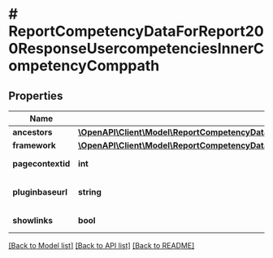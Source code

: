 # # ReportCompetencyDataForReport200ResponseUsercompetenciesInnerCompetencyComppath

## Properties

Name | Type | Description | Notes
------------ | ------------- | ------------- | -------------
**ancestors** | [**\OpenAPI\Client\Model\ReportCompetencyDataForReport200ResponseUsercompetenciesInnerCompetencyComppathAncestorsInner[]**](ReportCompetencyDataForReport200ResponseUsercompetenciesInnerCompetencyComppathAncestorsInner.md) |  |
**framework** | [**\OpenAPI\Client\Model\ReportCompetencyDataForReport200ResponseUsercompetenciesInnerCompetencyComppathFramework**](ReportCompetencyDataForReport200ResponseUsercompetenciesInnerCompetencyComppathFramework.md) |  |
**pagecontextid** | **int** | pagecontextid | [default to null]
**pluginbaseurl** | **string** | pluginbaseurl | [default to 'null']
**showlinks** | **bool** | showlinks | [default to null]

[[Back to Model list]](../../README.md#models) [[Back to API list]](../../README.md#endpoints) [[Back to README]](../../README.md)
